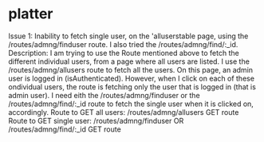 # platter

Issue 1: Inability to fetch single user, on the 'alluserstable page, using the /routes/admng/finduser route. I also tried the /routes/admng/find/:_id.
Description:  I am trying to use the Route mentioned above to fetch the different individual users, from a page where all users are listed. I use the /routes/admng/allusers route to fetch all the users. On this page, an admin user is logged in (isAuthenticated). However, when I click on each of these ondividual users, the route is fetching only the user that is logged in (that is admin user). I need eith the /routes/admng/finduser or the /routes/admng/find/:_id route to fetch the single user when it is clicked on, accordingly.
Route to GET all users:  /routes/admng/allusers GET route
Route to GET single user: /routes/admng/finduser   OR    /routes/admng/find/:_id GET route
